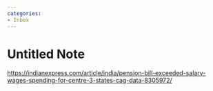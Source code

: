 ```yaml
---
categories:
- Inbox
---
```

# Untitled Note

https://indianexpress.com/article/india/pension-bill-exceeded-salary-wages-spending-for-centre-3-states-cag-data-8305972/